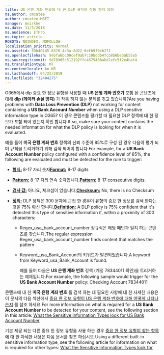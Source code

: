 ```yaml
---
title: US 은행 계좌 번호에 대 한 DLP 규칙이 작동 하지 않음
ms.author: cmcatee
author: cmcatee-MSFT
manager: mnirkhe
ms.date: 11/5/2018
ms.audience: ITPro
ms.topic: article
ROBOTS: NOINDEX, NOFOLLOW
localization_priority: Normal
ms.assetid: 80b40145-8376-4c3a-8d22-6efb9f9cb271
ms.openlocfilehash: 9ebfa6bc09cef9ab7c30bddb4fcb8b6be3ab55a5
ms.sourcegitcommit: 9d78905c512192ffc4675468abd2efc5f2e4baf4
ms.translationtype: MT
ms.contentlocale: ko-KR
ms.lasthandoff: 04/23/2019
ms.locfileid: "32404275"
---
```

<span data-ttu-id="e856b-102">O365에서 dlp 중요 한 정보 유형을 사용할 때 **US 은행 계좌 번호가** 포함 된 콘텐츠에 대해 **dlp (데이터 손실 방지)** 가 작동 하지 않는 문제를 겪고 있습니까?</span><span class="sxs-lookup"><span data-stu-id="e856b-102">Are you having problems with **Data Loss Prevention (DLP)** not working for content containing a **US Bank Account Number** when using a DLP sensitive information type in O365?</span></span> <span data-ttu-id="e856b-103">이 경우 콘텐츠를 평가할 때 필요한 DLP 정책에 대 한 정보가 포함 되어 있는지 확인 합니다.</span><span class="sxs-lookup"><span data-stu-id="e856b-103">If so, make sure your content contains the needed information for what the DLP policy is looking for when it is evaluated.</span></span> 
  
<span data-ttu-id="e856b-104">예를 들어 **미국 은행 계좌 번호** 정책의 신뢰 수준이 85%로 구성 된 경우 다음이 평가 되며 규칙을 트리거하기 위해 검색 되어야 합니다.</span><span class="sxs-lookup"><span data-stu-id="e856b-104">For example, for a **US Bank Account Number** policy configured with a confidence level of 85%, the following are evaluated and must be detected for the rule to trigger:</span></span> 
  
- <span data-ttu-id="e856b-105">**[형식:](https://docs.microsoft.com/office365/securitycompliance/what-the-sensitive-information-types-look-for#format-77)** 8-17 자리 숫자</span><span class="sxs-lookup"><span data-stu-id="e856b-105">**[Format:](https://docs.microsoft.com/office365/securitycompliance/what-the-sensitive-information-types-look-for#format-77)** 8-17 digits</span></span> 
    
- <span data-ttu-id="e856b-106">**[Pattern:](https://docs.microsoft.com/office365/securitycompliance/what-the-sensitive-information-types-look-for#pattern-77)** 8-17 자리 연속 숫자입니다.</span><span class="sxs-lookup"><span data-stu-id="e856b-106">**[Pattern:](https://docs.microsoft.com/office365/securitycompliance/what-the-sensitive-information-types-look-for#pattern-77)** 8-17 consecutive digits.</span></span> 
    
- <span data-ttu-id="e856b-107">**[검사 값:](https://docs.microsoft.com/office365/securitycompliance/what-the-sensitive-information-types-look-for#checksum-76)** 아니요, 체크섬이 없습니다.</span><span class="sxs-lookup"><span data-stu-id="e856b-107">**[Checksum:](https://docs.microsoft.com/office365/securitycompliance/what-the-sensitive-information-types-look-for#checksum-76)** No, there is no Checksum</span></span> 
    
- <span data-ttu-id="e856b-108">**[정의:](https://docs.microsoft.com/office365/securitycompliance/what-the-sensitive-information-types-look-for)** DLP 정책은 300 문자에 근접 한 경우이 유형의 중요 한 정보를 검색 한다는 것을 75% 확신 합니다.</span><span class="sxs-lookup"><span data-stu-id="e856b-108">**[Definition:](https://docs.microsoft.com/office365/securitycompliance/what-the-sensitive-information-types-look-for)** A DLP policy is 75% confident that it's detected this type of sensitive information if, within a proximity of 300 characters:</span></span> 
    
  - <span data-ttu-id="e856b-109">Regex_usa_bank_account_number 정규식은 해당 패턴과 일치 하는 콘텐츠를 찾습니다.</span><span class="sxs-lookup"><span data-stu-id="e856b-109">The regular expression Regex_usa_bank_account_number finds content that matches the pattern</span></span>
    
  - <span data-ttu-id="e856b-110">Keyword_usa_Bank_Account의 키워드가 발견되었습니다.</span><span class="sxs-lookup"><span data-stu-id="e856b-110">A keyword from Keyword_usa_Bank_Account is found.</span></span>
    
    <span data-ttu-id="e856b-111">예를 들어 다음은 **US 은행 계좌 번호** 정책 (계정 78344011 확인)을 트리거하는 예제입니다.</span><span class="sxs-lookup"><span data-stu-id="e856b-111">For example, the following sample would trigger for the **US Bank Account Number** policy: Checking Account 78344011</span></span> 
    
<span data-ttu-id="e856b-112">콘텐츠에 대 한 **미국 은행 계좌 번호** 를 검색 하는 데 필요한 사항에 대 한 자세한 내용은이 문서의 다음 섹션에서 [중요 한 정보 유형이 US 은행 계좌 번호에 대해 어떻게 나타나는지](https://docs.microsoft.com/office365/securitycompliance/what-the-sensitive-information-types-look-for#us-bank-account-number) 를 참조 하세요.</span><span class="sxs-lookup"><span data-stu-id="e856b-112">For more information on what is required for a **US Bank Account Number** to be detected for your content, see the following section in this article: [What the Sensitive Information Types look for US Bank Account Number](https://docs.microsoft.com/office365/securitycompliance/what-the-sensitive-information-types-look-for#us-bank-account-number)</span></span>
  
<span data-ttu-id="e856b-113">기본 제공 되는 다른 중요 한 정보 유형을 사용 하는 경우 [중요 한 정보 유형이 찾는 항목](https://docs.microsoft.com/office365/securitycompliance/what-the-sensitive-information-types-look-for) 에 대 한 자세한 내용은 다음 문서를 참조 하십시오.</span><span class="sxs-lookup"><span data-stu-id="e856b-113">Using a different built-in sensitive information type, see the following article for information on what is required for other types: [What the Sensitive Information Types look for](https://docs.microsoft.com/office365/securitycompliance/what-the-sensitive-information-types-look-for)</span></span>
  

